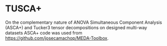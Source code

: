 # TUSCA+
On the complementary nature of ANOVA Simultaneous Component Analysis (ASCA+) and Tucker3 tensor decompositions on designed multi-way datasets
ASCA+ code was used from https://github.com/josecamachop/MEDA-Toolbox. 
